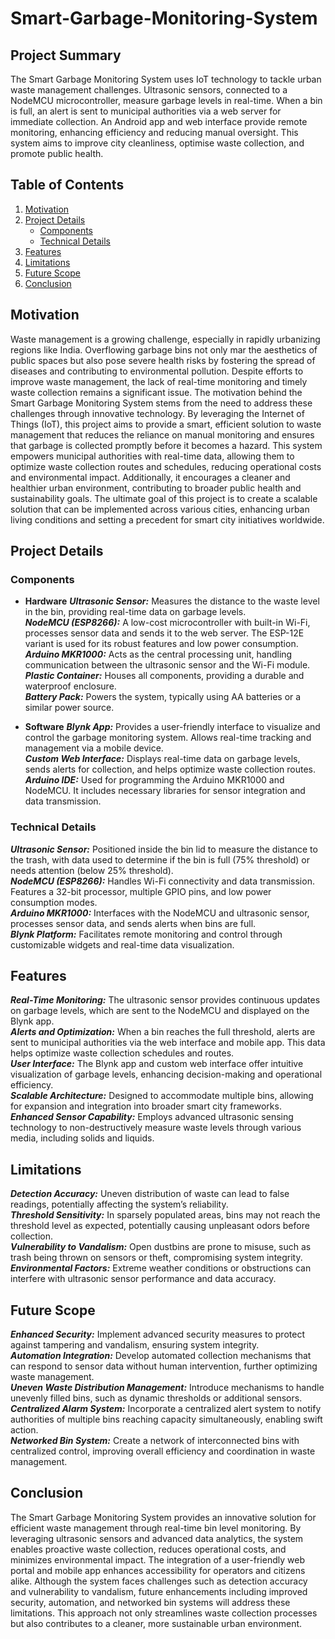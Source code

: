 # Smart-Garbage-Monitoring-System
## Project Summary
The Smart Garbage Monitoring System uses IoT technology to tackle urban waste management challenges. Ultrasonic sensors, connected to a NodeMCU microcontroller, measure garbage levels in real-time. When a bin is full, an alert is sent to municipal authorities via a web server for immediate collection. An Android app and web interface provide remote monitoring, enhancing efficiency and reducing manual oversight. This system aims to improve city cleanliness, optimise waste collection, and promote public health.

## Table of Contents
1. [Motivation](#motivation)
2. [Project Details](#project-details)
   - [Components](components)
   - [Technical Details](#technical-details)
3. [Features](#features)
4. [Limitations](#limitations)
5. [Future Scope](#future-scope)
6. [Conclusion](#conclusion)

## Motivation
Waste management is a growing challenge, especially in rapidly urbanizing regions like India. Overflowing garbage bins not only mar the aesthetics of public spaces but also pose severe health risks by fostering the spread of diseases and contributing to environmental pollution. Despite efforts to improve waste management, the lack of real-time monitoring and timely waste collection remains a significant issue.
The motivation behind the Smart Garbage Monitoring System stems from the need to address these challenges through innovative technology. By leveraging the Internet of Things (IoT), this project aims to provide a smart, efficient solution to waste management that reduces the reliance on manual monitoring and ensures that garbage is collected promptly before it becomes a hazard.
This system empowers municipal authorities with real-time data, allowing them to optimize waste collection routes and schedules, reducing operational costs and environmental impact. Additionally, it encourages a cleaner and healthier urban environment, contributing to broader public health and sustainability goals.
The ultimate goal of this project is to create a scalable solution that can be implemented across various cities, enhancing urban living conditions and setting a precedent for smart city initiatives worldwide.

## Project Details
### Components

- **Hardware**
   **_Ultrasonic Sensor:_** Measures the distance to the waste level in the bin, providing real-time data on garbage levels.<br />
   **_NodeMCU (ESP8266):_** A low-cost microcontroller with built-in Wi-Fi, processes sensor data and sends it to the web server. The ESP-12E variant is used for its robust features and low power consumption.<br />
   **_Arduino MKR1000:_** Acts as the central processing unit, handling communication between the ultrasonic sensor and the Wi-Fi module.<br />
   **_Plastic Container:_** Houses all components, providing a durable and waterproof enclosure.<br />
   **_Battery Pack:_** Powers the system, typically using AA batteries or a similar power source.

- **Software**
   **_Blynk App:_** Provides a user-friendly interface to visualize and control the garbage monitoring system. Allows real-time tracking and management via a mobile device.<br />
   **_Custom Web Interface:_** Displays real-time data on garbage levels, sends alerts for collection, and helps optimize waste collection routes.<br />
   **_Arduino IDE:_** Used for programming the Arduino MKR1000 and NodeMCU. It includes necessary libraries for sensor integration and data transmission.

### Technical Details
**_Ultrasonic Sensor:_** Positioned inside the bin lid to measure the distance to the trash, with data used to determine if the bin is full (75% threshold) or needs attention (below 25% threshold).<br />
**_NodeMCU (ESP8266):_** Handles Wi-Fi connectivity and data transmission. Features a 32-bit processor, multiple GPIO pins, and low power consumption modes.<br />
**_Arduino MKR1000:_** Interfaces with the NodeMCU and ultrasonic sensor, processes sensor data, and sends alerts when bins are full.<br />
**_Blynk Platform:_** Facilitates remote monitoring and control through customizable widgets and real-time data visualization.

## Features
**_Real-Time Monitoring:_** The ultrasonic sensor provides continuous updates on garbage levels, which are sent to the NodeMCU and displayed on the Blynk app.<br />
**_Alerts and Optimization:_** When a bin reaches the full threshold, alerts are sent to municipal authorities via the web interface and mobile app. This data helps optimize waste collection schedules and routes.<br />
**_User Interface:_** The Blynk app and custom web interface offer intuitive visualization of garbage levels, enhancing decision-making and operational efficiency.<br />
**_Scalable Architecture:_** Designed to accommodate multiple bins, allowing for expansion and integration into broader smart city frameworks.<br />
**_Enhanced Sensor Capability:_** Employs advanced ultrasonic sensing technology to non-destructively measure waste levels through various media, including solids and liquids.

## Limitations
**_Detection Accuracy:_** Uneven distribution of waste can lead to false readings, potentially affecting the system’s reliability.<br />
**_Threshold Sensitivity:_** In sparsely populated areas, bins may not reach the threshold level as expected, potentially causing unpleasant odors before collection.<br />
**_Vulnerability to Vandalism:_** Open dustbins are prone to misuse, such as trash being thrown on sensors or theft, compromising system integrity.<br />
**_Environmental Factors:_** Extreme weather conditions or obstructions can interfere with ultrasonic sensor performance and data accuracy.

## Future Scope
**_Enhanced Security:_** Implement advanced security measures to protect against tampering and vandalism, ensuring system integrity.<br />
**_Automation Integration:_** Develop automated collection mechanisms that can respond to sensor data without human intervention, further optimizing waste management.<br />
**_Uneven Waste Distribution Management:_** Introduce mechanisms to handle unevenly filled bins, such as dynamic thresholds or additional sensors.<br />
**_Centralized Alarm System:_** Incorporate a centralized alert system to notify authorities of multiple bins reaching capacity simultaneously, enabling swift action.<br />
**_Networked Bin System:_** Create a network of interconnected bins with centralized control, improving overall efficiency and coordination in waste management.

## Conclusion
The Smart Garbage Monitoring System provides an innovative solution for efficient waste management through real-time bin level monitoring. By leveraging ultrasonic sensors and advanced data analytics, the system enables proactive waste collection, reduces operational costs, and minimizes environmental impact. The integration of a user-friendly web portal and mobile app enhances accessibility for operators and citizens alike. Although the system faces challenges such as detection accuracy and vulnerability to vandalism, future enhancements including improved security, automation, and networked bin systems will address these limitations. This approach not only streamlines waste collection processes but also contributes to a cleaner, more sustainable urban environment.
